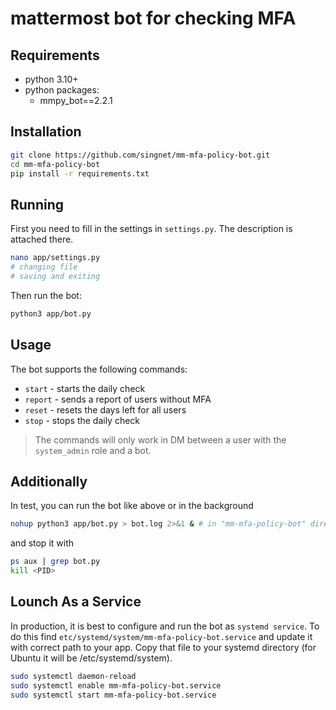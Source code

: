 # mattermost bot for checking MFA

## Requirements

- python 3.10+
- python packages:
    - mmpy_bot==2.2.1

## Installation

```bash
git clone https://github.com/singnet/mm-mfa-policy-bot.git
cd mm-mfa-policy-bot
pip install -r requirements.txt
```

## Running

First you need to fill in the settings in `settings.py`. The description is attached there.

```bash
nano app/settings.py
# changing file
# saving and exiting
```

Then run the bot:

```bash
python3 app/bot.py
```

## Usage

The bot supports the following commands:
- `start` - starts the daily check
- `report` - sends a report of users without MFA
- `reset` - resets the days left for all users
- `stop` - stops the daily check

> The commands will only work in DM between a user with the `system_admin` role and a bot.

## Additionally

In test, you can run the bot like above or in the background

```bash
nohup python3 app/bot.py > bot.log 2>&1 & # in "mm-mfa-policy-bot" directory
```

and stop it with

```bash
ps aux | grep bot.py
kill <PID>
```
## Lounch As a Service

In production, it is best to configure and run the bot as `systemd service`.
To do this find `etc/systemd/system/mm-mfa-policy-bot.service` and update it with correct path to your app.
Copy that file to your systemd directory (for Ubuntu it will be /etc/systemd/system).

```bash
sudo systemctl daemon-reload
sudo systemctl enable mm-mfa-policy-bot.service
sudo systemctl start mm-mfa-policy-bot.service
```
